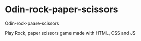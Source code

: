 # Odin-rock-paper-scissors
Odin-rock-paare-scissors

Play Rock, paper scissors game made with HTML, CSS and JS
